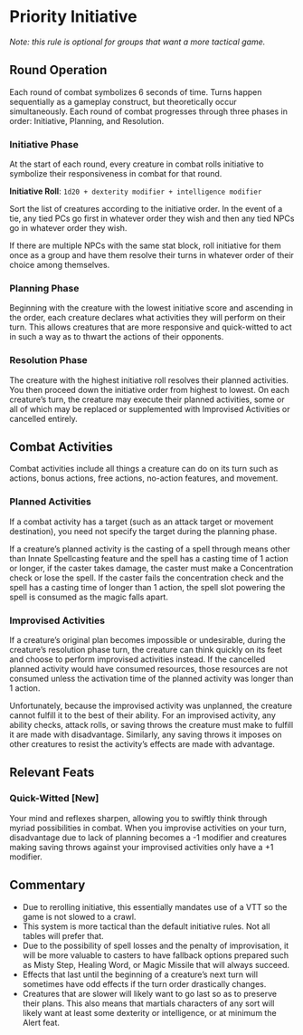 # Priority Initiative

_Note: this rule is optional for groups that want a more tactical game._

## Round Operation

Each round of combat symbolizes 6 seconds of time.  Turns happen sequentially as a gameplay construct, but theoretically occur simultaneously.  Each round of combat progresses through three phases in order: Initiative, Planning, and Resolution.

### Initiative Phase

At the start of each round, every creature in combat rolls initiative to symbolize their responsiveness in combat for that round.

**Initiative Roll**: `1d20 + dexterity modifier + intelligence modifier`

Sort the list of creatures according to the initiative order.  In the event of a tie, any tied PCs go first in whatever order they wish and then any tied NPCs go in whatever order they wish.

If there are multiple NPCs with the same stat block, roll initiative for them once as a group and have them resolve their turns in whatever order of their choice among themselves.

### Planning Phase

Beginning with the creature with the lowest initiative score and ascending in the order, each creature declares what activities they will perform on their turn.  This allows creatures that are more responsive and quick-witted to act in such a way as to thwart the actions of their opponents.

### Resolution Phase

The creature with the highest initiative roll resolves their planned activities.  You then proceed down the initiative order from highest to lowest.  On each creature’s turn, the creature may execute their planned activities, some or all of which may be replaced or supplemented with Improvised Activities or cancelled entirely.

## Combat Activities

Combat activities include all things a creature can do on its turn such as actions, bonus actions, free actions, no-action features, and movement.

### Planned Activities

If a combat activity has a target (such as an attack target or movement destination), you need not specify the target during the planning phase.

If a creature’s planned activity is the casting of a spell through means other than Innate Spellcasting feature and the spell has a casting time of 1 action or longer, if the caster takes damage, the caster must make a Concentration check or lose the spell.  If the caster fails the concentration check and the spell has a casting time of longer than 1 action, the spell slot powering the spell is consumed as the magic falls apart.

### Improvised Activities

If a creature’s original plan becomes impossible or undesirable, during the creature’s resolution phase turn, the creature can think quickly on its feet and choose to perform improvised activities instead.  If the cancelled planned activity would have consumed resources, those resources are not consumed unless the activation time of the planned activity was longer than 1 action.

Unfortunately, because the improvised activity was unplanned, the creature cannot fulfill it to the best of their ability.  For an improvised activity, any ability checks, attack rolls, or saving throws the creature must make to fulfill it are made with disadvantage.  Similarly, any saving throws it imposes on other creatures to resist the activity’s effects are made with advantage.

## Relevant Feats

### Quick-Witted [New]

Your mind and reflexes sharpen, allowing you to swiftly think through myriad possibilities in combat.  When you improvise activities on your turn, disadvantage due to lack of planning becomes a -1 modifier and creatures making saving throws against your improvised activities only have a +1 modifier.

## Commentary

- Due to rerolling initiative, this essentially mandates use of a VTT so the game is not slowed to a crawl.
- This system is more tactical than the default initiative rules.  Not all tables will prefer that.
- Due to the possibility of spell losses and the penalty of improvisation, it will be more valuable to casters to have fallback options prepared such as Misty Step, Healing Word, or Magic Missile that will always succeed.
- Effects that last until the beginning of a creature’s next turn will sometimes have odd effects if the turn order drastically changes.
- Creatures that are slower will likely want to go last so as to preserve their plans.  This also means that martials characters of any sort will likely want at least some dexterity or intelligence, or at minimum the Alert feat.
